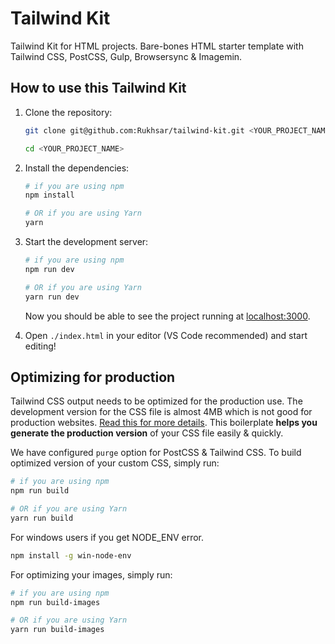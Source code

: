 # Tailwind Kit

Tailwind Kit for HTML projects. Bare-bones HTML starter template with Tailwind CSS, PostCSS, Gulp, Browsersync &amp; Imagemin.

## How to use this Tailwind Kit

1. Clone the repository:

    ```bash
    git clone git@github.com:Rukhsar/tailwind-kit.git <YOUR_PROJECT_NAME>

    cd <YOUR_PROJECT_NAME>
    ```

2. Install the dependencies:

    ```bash
    # if you are using npm
    npm install

    # OR if you are using Yarn
    yarn
    ```

3. Start the development server:

    ```bash
    # if you are using npm
    npm run dev

    # OR if you are using Yarn
    yarn run dev
    ```

    Now you should be able to see the project running at [localhost:3000](http://localhost:3000).

4. Open `./index.html` in your editor (VS Code recommended) and start editing!

## Optimizing for production

Tailwind CSS output needs to be optimized for the production use. The development version for the CSS file is almost 4MB which is not good for production websites. [Read this for more details](https://tailwindcss.com/docs/optimizing-for-production). This boilerplate **helps you generate the production version** of your CSS file easily & quickly.

We have configured `purge` option for PostCSS & Tailwind CSS. To build optimized version of your custom CSS, simply run:

```bash
# if you are using npm
npm run build

# OR if you are using Yarn
yarn run build
```

For windows users if you get NODE_ENV error.

```bash
npm install -g win-node-env
```

For optimizing your images, simply run:

```bash
# if you are using npm
npm run build-images

# OR if you are using Yarn
yarn run build-images
```

